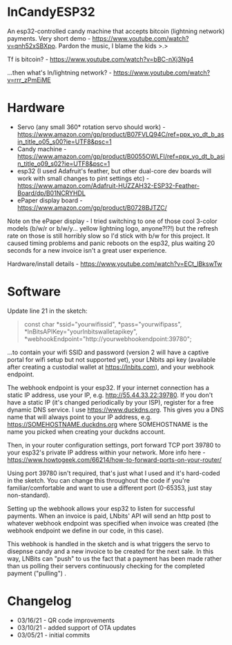 # lnCandyESP32  
An esp32-controlled candy machine that accepts bitcoin (lightning network) payments. Very short demo - https://www.youtube.com/watch?v=qnh52xSBXpo. Pardon the music, I blame the kids >.>  

Tf is bitcoin? - https://www.youtube.com/watch?v=bBC-nXj3Ng4  

...then what's ln/lightning network? - https://www.youtube.com/watch?v=rrr_zPmEiME  

# Hardware  
* Servo (any small 360* rotation servo should work) - https://www.amazon.com/gp/product/B07FVLQ94C/ref=ppx_yo_dt_b_asin_title_o05_s00?ie=UTF8&psc=1  
* Candy machine - https://www.amazon.com/gp/product/B0055OWLFI/ref=ppx_yo_dt_b_asin_title_o09_s02?ie=UTF8&psc=1  
* esp32 (I used Adafruit's feather, but other dual-core dev boards will work with small changes to pint settings etc) - https://www.amazon.com/Adafruit-HUZZAH32-ESP32-Feather-Board/dp/B01NCRYHDL  
* ePaper display board - https://www.amazon.com/gp/product/B0728BJTZC/  

Note on the ePaper display - I tried switching to one of those cool 3-color models (b/w/r or b/w/y... yellow lightning logo, anyone?!?!) but the refresh rate on those is still horribly slow so I'd stick with b/w for this project.  It caused timing problems and panic reboots on the esp32, plus waiting 20 seconds for a new invoice isn't a great user experience.  

Hardware/install details - https://www.youtube.com/watch?v=ECt_lBkswTw  

# Software  
Update line 21 in the sketch:  
> const char *ssid="yourwifissid", *pass="yourwifipass", *lnBitsAPIKey="yourlnbitswalletapikey", *webhookEndpoint="http://yourwebhookendpoint:39780";  

...to contain your wifi SSID and password (version 2 will have a captive portal for wifi setup but not supported yet), your LNbits api key (available after creating a custodial wallet at https://lnbits.com), and your webhook endpoint.  

The webhook endpoint is your esp32. If your internet connection has a static IP address, use your IP, e.g. http://55.44.33.22:39780. If you don't have a static IP (it's changed periodically by your ISP), register for a free dynamic DNS service. I use https://www.duckdns.org. This gives you a DNS name that will always point to your IP address, e.g. https://SOMEHOSTNAME.duckdns.org where SOMEHOSTNAME is the name you picked when creating your duckdns account.  

Then, in your router configuration settings, port forward TCP port 39780 to your esp32's private IP address within your network. More info here - https://www.howtogeek.com/66214/how-to-forward-ports-on-your-router/  

Using port 39780 isn't required, that's just what I used and it's hard-coded in the sketch. You can change this throughout the code if you're familiar/comfortable and want to use a different port (0-65353, just stay non-standard).  

Setting up the webhook allows your esp32 to listen for successful payments. When an invoice is paid, LNbits' API will send an http post to whatever webhook endpoint was specified when invoice was created (the webhook endpoint we define in our code, in this case).  

This webhook is handled in the sketch and is what triggers the servo to disepnse candy and a new invoice to be created for the next sale. In this way, LNBits can "push" to us the fact that a payment has been made rather than us polling their servers continuously checking for the completed payment ("pulling") .  

# Changelog  
* 03/16/21 - QR code improvements  
* 03/10/21 - added support of OTA updates  
* 03/05/21 - initial commits  

